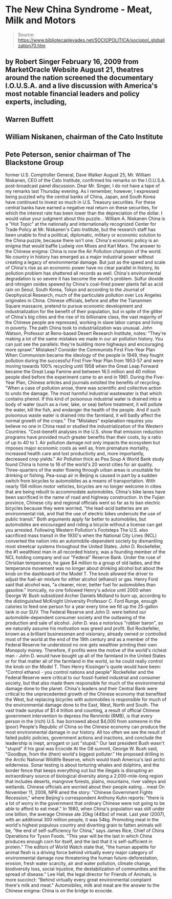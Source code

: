 # The New China Syndrome - Meat, Milk and Motors

> Source: https://www.bibliotecapleyades.net/SOCIOPOLITICA/sociopol_globalization70.htm

by Robert Singer
February 16, 2009
from
MarketOracle Website
August 21, theatres around the nation screened
the documentary
I.O.U.S.A. and
a live discussion with America's most notable financial leaders and policy
experts, including,
-
Warren Buffett
-
William Niskanen, chairman of the Cato
Institute
-
Pete Peterson, senior chairman of The
Blackstone Group
-
former U.S. Comptroller General, Dave
Walker
August 25, Mr. William Niskanen, CEO
of the Cato Institute, confirmed his remarks on the I.O.U.S.A.
post-broadcast panel discussion.
Dear Mr. Singer,
I do not have a tape of my remarks last Thursday evening.
As I remember, however, I expressed being
puzzled why the central banks of China, Japan, and South Korea have
continued to invest so much in U.S. Treasury securities. For these
central banks have earned a negative real return on these securities,
for which the interest rate has been lower than the depreciation of the
dollar.
I would value your judgment about this puzzle...
William A. Niskanen
China is a "Hot Topic" at the nationally and
internationally recognized Center for Trade Policy at Mr. Niskanen's Cato
Institute, but the research staff has been unable to find a political,
diplomatic, military or economic solution to the China puzzle, because there
isn't one.
China's economic policy is an enigma that would baffle Ludwig von Mises
and Karl Marx.
The answer to the Chinese enigma: China is
now the Air Pollution champion of the world.
No country in history has emerged as a major industrial power without
creating a legacy of environmental damage. But just as the speed and scale
of China's rise as an economic power have no clear parallel in history, its
pollution problem has shattered all records as well.
China's environmental degradation is so severe it has become the world's
problem. Sulfur dioxide and nitrogen oxides spewed by China's coal-fired
power plants fall as acid rain on Seoul, South Korea, Tokyo and according to
the Journal of Geophysical Research, much of the particulate pollution over
Los Angeles originates in China.
Chinese officials, before and after the Tiananmen Square massacre, pretend
to pursue economic development and industrialization for the benefit of
their population, but in spite of the glitter of China's big cities and the
rise of its billionaire class, the vast majority of the Chinese people are
repressed, working in slave labor camps and living in poverty.
The path China took to industrialization was unusual.
John Watson, Professor
at Reno-based Desert Research Institute, notes:
"They're making a lot of the same mistakes
we made in our air pollution history. You can just see the parallels:
they're building more highways and encouraging more sprawl."
Mistakes? Consider the
Communists First Five-Year Plan
When Communism became the ideology of the people in 1949, they fought
pollution during the successful First Five-Year Plan from 1953-57 and were
moving towards 100% recycling until 1958 when the Great Leap Forward became
the Great Leap Famine and between 16.5 million and 40 million people died
before the experiment came to an end in 1961.
During the Five-Year Plan, Chinese articles and journals extolled the
benefits of recycling.
"When a case of pollution arose, there was
scientific and collective action to undo the damage. The most harmful
industrial wastewater is that which contains phenol. If this kind of
poisonous industrial water is drained into a body of water (such as a
river, lake, or sea) before treatment, it will pollute the water, kill
the fish, and endanger the health of the people. And if such poisonous
waste water is drained into the farmland, it will badly affect the
normal growth of the crops."
The "Mistakes" explanation requires you believe
no one in China read or studied the industrialization of the Western
Countries.
"Cost-benefit analyses in the U.S. show that
emission reduction programs have provided much greater benefits than
their costs, by a ratio of up to 40 to 1. Air pollution damage not only
impacts the ecosystem but imposes major economic costs as well as, from
premature mortality, increased health care and lost productivity and,
more importantly, decreased crop yields."
Air Pollution thick as
Pea Soup
A World Bank study found China is home to 16 of the world's 20 worst cities
for air quality. Three-quarters of the water flowing through urban areas is
unsuitable for drinking or fishing.
Pea-soup air in Beijing is caused in part by a sudden switch from bicycles
to automobiles as a means of transportation. With nearly 156 million motor
vehicles, bicycles are no longer welcome in cities that are being rebuilt to
accommodate automobiles.
China's bike lanes have been sacrificed in the name of road and highway
construction.
In the Fujian province, Chinese city and regional officials
went so far as to ban electric bicycles because they were worried,
"the lead-acid batteries are an
environmental risk, and that the use of electric bikes undercuts the use
of public transit."
Both arguments apply far better to automobiles,
but automobiles are encouraged and riding a bicycle without a license can
get you arrested.
Following Western Pollution's Footsteps The U.S. also sacrificed mass
transit in the 1930's when the National City Lines (NCL) converted the
nation into an automobile-dependent society by dismantling most streetcar
systems throughout the United States.
John D. Rockefeller, the #1 wealthiest
man in all recorded history, was a founding member of the NCL holding
company and our "Federal"
Reserve Bank.
Under the ruse of Christian temperance, he gave $4
million to a group of old ladies, and the temperance movement was no longer
about drinking alcohol but about the knob on the dashboard of the Model T.
The knob allowed the driver to adjust the fuel-air mixture for either
alcohol (ethanol) or gas.
Henry Ford said that alcohol was,
"a cleaner, nicer, better fuel for
automobiles than gasoline."
Ironically, no one followed Henry's advice until
2000 when
George W. Bush subsidized Archer
Daniels Midland to burn up, according to the distinguished McKnight
University Professor C. Ford Runge, enough calories to feed one
person for a year every time we fill up the 25-gallon tank in our SUV.
The Federal Reserve and John D. were behind our automobile-dependent
consumer society and the outlawing of the production and sale of alcohol.
John D. was a notorious "robber baron", so we naturally assume his
motivation was greed and profit.
But Rockefeller, known as a brilliant businessman and visionary, already
owned or controlled most of the world at the end of the 19th century and as
a member of the Federal Reserve he understood no one gets wealthier printing
their own Monopoly money.
Therefore, if profits were the motive of the world's richest man - John D.
would have bought up all of the farmland in the United States or for that
matter all of the farmland in the world, so he could really control the knob
on the Model T.
Then Henry Kissinger's quote would have been:
"Control ethanol - you control nations and
people"
Rockefeller and the Federal Reserve were
critical to our fossil-fueled industrial and consumer society, but that also
made them responsible for much of the environmental damage done to the
planet.
China's leaders and their Central Bank were critical to the unprecedented
growth of the Chinese economy that benefited the West, but replacing
bicycles with automobiles is responsible for much of the environmental
damage done to the East, West, North and South.
The vast trade surplus of $1.4 trillion and counting, a result of official
Chinese government intervention to depress
the Renminbi (RMB), is that every
person in the (rich) U.S. has borrowed about $4,000 from someone in the
(poor) People's Republic of China so the Chinese economy can produce the
most environmental damage in our history.
All too often we see the result of failed public policies, government
actions and inactions, and conclude the leadership is inept, arrogant or
just "stupid."
Our last president Bush
wasn't "stupid" if his goal was Ecocide
At the G8 summit, George W. Bush said,
"Goodbye, from the (then) world's biggest
polluter."
He proposed drilling in the Arctic National
Wildlife Reserve, which would trash America's last arctic wilderness.
Sonar testing is about torturing whales and
dolphins, and the border fence that keeps everything out but the illegals is
disrupting an extraordinary source of biological diversity along a
2,000-mile-long region that includes deserts, mangrove forests, plains,
mountains, river valleys and wetlands.
Chinese officials are
worried about their people eating... meat
On November 11, 2008, NPR aired the story:
"Chinese Government Fights Recession," where
Beijing's correspondent Anthony Kuhn reports: "there is a lot of worry
in the government that ordinary Chinese were not going to be able to
afford to eat meat."
In 1980, when China's population was still under
one billion, the average Chinese ate 20kg (44lbs) of meat. Last year (2007),
with an additional 300 million people, it was 54kg.
Promoting meat in the world's highest populous country and diverting grain
to fatten animals will be,
"the end of self-sufficiency for China,"
says James Rice, Chief of China Operations for Tyson Foods. "This year
will be the last in which China produces enough corn for itself, and the
last that it is self-sufficient in protein."
The editors of World Watch state that,
"the human appetite for animal flesh is a
driving force behind virtually every major category of environmental
damage now threatening the human future-deforestation, erosion, fresh
water scarcity, air and water pollution, climate change, biodiversity
loss, social injustice, the destabilization of communities and the
spread of disease."
Lee Hall, the legal director for
Friends of Animals, is more succinct:
"Behind virtually every great environmental
complaint there's milk and meat."
Automobiles, milk and meat are the answer to the
Chinese enigma:
China is on the bridge to ecocide.
